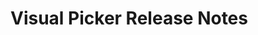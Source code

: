 <!-- Release notes authoring guidelines: http://keepachangelog.com/ -->

# Visual Picker Release Notes

<!-- ## [Unreleased] -->

<!-- ## [VERSION] -->
